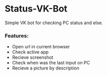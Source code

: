 # Status-VK-Bot
Simple VK bot for checking PC status and else.

### Features:
* Open url in current browser
* Check active app
* Recieve screenshot
* Check when was the last input on PC
* Recieve a picture by description
